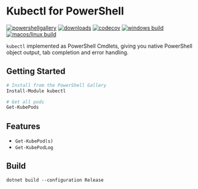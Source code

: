 # Kubectl for PowerShell

[![powershellgallery](https://img.shields.io/powershellgallery/v/kubectl.svg)](https://www.powershellgallery.com/packages/kubectl)
[![downloads](https://img.shields.io/powershellgallery/dt/kubectl.svg?label=downloads)](https://www.powershellgallery.com/packages/kubectl)
[![codecov](https://codecov.io/gh/felixfbecker/ps-kubectl/branch/master/graph/badge.svg)](https://codecov.io/gh/felixfbecker/ps-kubectl)
[![windows build](https://img.shields.io/appveyor/ci/felixfbecker/ps-kubectl/master.svg?label=windows+build)](https://ci.appveyor.com/project/felixfbecker/ps-kubectl)
[![macos/linux build](https://img.shields.io/travis/felixfbecker/ps-kubectl/master.svg?label=macos/linux+build)](https://travis-ci.org/felixfbecker/ps-kubectl)

`kubectl` implemented as PowerShell Cmdlets, giving you native PowerShell object output, tab completion and error handling.

## Getting Started

```powershell
# Install from the PowerShell Gallery
Install-Module kubectl

# Get all pods
Get-KubePods
```

## Features

*   `Get-KubePod(s)`
*   `Get-KubePodLog`

## Build

```
dotnet build --configuration Release
```
